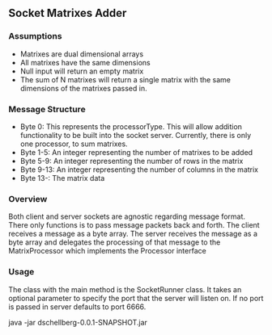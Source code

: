 ## Socket Matrixes Adder

### Assumptions

* Matrixes are dual dimensional arrays
* All matrixes have the same dimensions
* Null input will return an empty matrix
* The sum of N matrixes will return a single matrix with the same dimensions of the matrixes passed in.

### Message Structure

* Byte 0: This represents the processorType.  This will allow addition functionality to be built into the socket server.  Currently, there is only one processor, to sum matrixes.
* Byte 1-5: An integer representing the number of matrixes to be added
* Byte 5-9: An integer representing the number of rows in the matrix
* Byte 9-13: An integer representing the number of columns in the matrix
* Byte 13-:  The matrix data

### Overview

Both client and server sockets are agnostic regarding message format.  There only functions is to pass message packets back and forth.  The client receives a message as a byte array.  The server receives the message as a byte array and delegates the processing of that message to the MatrixProcessor which implements the Processor interface

### Usage

The class with the main method is the SocketRunner class. It takes an optional parameter to specify the port that the server will listen on.  If no port is passed in server defaults to port 6666.

java -jar dschellberg-0.0.1-SNAPSHOT.jar
